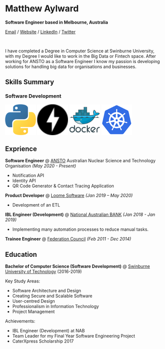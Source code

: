 # Matthew Aylward

**Software Engineer based in Melbourne, Australia** <br>

[Email](mailto:matthewtyleraylward@gmail.com) / [Website](matthewtyleraylward.com) / [LinkedIn](https://www.linkedin.com/in/matthew-aylward-78976965/) / [Twitter](https://twitter.com/Matthewtylerayl)

<br>

I have completed a Degree in Computer Science at Swinburne University, with my Degree I would like to work
in the Big Data or Fintech space. After working for ANSTO as a Software Engineer I know my passion is
developing solutions for handling big data for organisations and businesses.

## Skills Summary

### Software Development

<img src="https://raw.githubusercontent.com/Butch78/CV/main/logos/python.svg" width="100" height="100">
<img src="https://raw.githubusercontent.com/Butch78/CV/main/logos/fastapi.svg" width="100" height="100">
<img src="https://raw.githubusercontent.com/Butch78/CV/main/logos/docker-original-wordmark.svg" width="100" height="100">
<img src="https://raw.githubusercontent.com/Butch78/CV/main/logos/kubernets.svg" width="100" height="100"> <br>

## Exprience

**Software Engineer** @ [ANSTO](https://www.ansto.gov.au/products-services/work-us/industry-users/industry-access-clayton) Australian Nuclear Science and Technology Organisation _(May 2020 - Present)_

- Notification API
- Identity API
- QR Code Generator & Contact Tracing Application

**Product Developer** @ [Loome Software](https://loomesoftware.com/) _(Jan 2019 – May 2020)_

- Development of an ETL

**IBL Engineer (Development)** @ [National Australian BANK](https://www.nab.com.au/) _(Jan 2018 - Jan 2019)_

- Implementing many automation processes to reduce manual tasks.

**Trainee Engineer** @ [Federation Council](https://www.federationcouncil.nsw.gov.au/Home) _(Feb 2011 -  Dec 2014)_

## Education

**Bachelor of Computer Science (Software Development)** @ [Swinburne University of Technology](https://www.swinburne.edu.au/) (2016-2019)

Key Study Areas:

- Software Architecture and Design
- Creating Secure and Scalable Software
- User-centred Design
- Professionalism in Information Technology
- Project Management

Achievements:

- IBL Engineer (Development) at NAB
- Team Leader for my Final Year Software Engineering Project
- CaterXpress Scholarship 2017